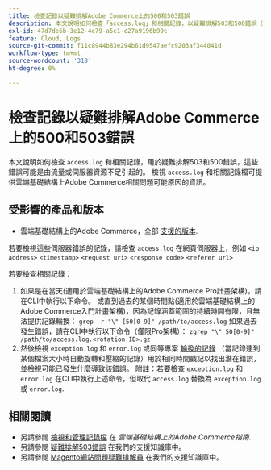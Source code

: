 ```yaml
---
title: 檢查記錄以疑難排解Adobe Commerce上的500和503錯誤
description: 本文說明如何檢查「access.log」和相關記錄，以疑難排解503和500錯誤（可能是由流量或伺服器資源不足所造成）。 檢視「access.log」和相關記錄檔可提供有關雲端基礎結構上Adobe Commerce相關問題可能原因的資訊。
exl-id: 47d7de6b-3e12-4e79-a5c1-c27a9196b99c
feature: Cloud, Logs
source-git-commit: f11c8944b83e294b61d9547aefc9203af344041d
workflow-type: tm+mt
source-wordcount: '318'
ht-degree: 0%

---
```


# 檢查記錄以疑難排解Adobe Commerce上的500和503錯誤

本文說明如何檢查 `access.log` 和相關記錄，用於疑難排解503和500錯誤，這些錯誤可能是由流量或伺服器資源不足引起的。 檢視 `access.log` 和相關記錄檔可提供雲端基礎結構上Adobe Commerce相關問題可能原因的資訊。

<!--
Bob - not in TOC
-->

## 受影響的產品和版本

* 雲端基礎結構上的Adobe Commerce，全部 [支援的版本](https://experienceleague.adobe.com/docs/commerce-operations/release/planning/lifecycle-policy.html).

若要檢視這些伺服器錯誤的記錄，請檢查 `access.log` 在網頁伺服器上，例如 `<ip address>` `<timestamp>` `<request uri>` `<response code>` `<referer url>`

若要檢查相關記錄：

1. 如果是在當天(適用於雲端基礎結構上的Adobe Commerce Pro計畫架構)，請在CLI中執行以下命令。 或直到過去的某個時間點(適用於雲端基礎結構上的Adobe Commerce入門計畫架構)，因為記錄涵蓋範圍的持續時間有限，且無法提供記錄輪換： `grep -r "\" [50[0-9]" /path/to/access.log` 如果過去發生錯誤，請在CLI中執行以下命令（僅限Pro架構）： `zgrep "\" 50[0-9]" /path/to/access.log.<rotation ID>.gz`
1. 然後檢視 `exception.log` 和 `error.log` 或同等專案 [輪換的記錄](https://experienceleague.adobe.com/docs/commerce-operations/installation-guide/next-steps/configuration.html#log-rotation) （當記錄達到某個檔案大小時自動旋轉和壓縮的記錄）用於相同時間戳記以找出潛在錯誤，並檢視可能已發生什麼導致該錯誤。 附註：若要檢查 `exception.log` 和 `error.log` 在CLI中執行上述命令，但取代 `access.log` 替換為 `exception.log` 或 `error.log`.

## 相關閱讀

* 另請參閱 [檢視和管理記錄檔](https://experienceleague.adobe.com/docs/commerce-cloud-service/user-guide/develop/test/log-locations.html) 在 *雲端基礎結構上的Adobe Commerce指南*.
* 另請參閱 [疑難排解503錯誤](/help/troubleshooting/miscellaneous/troubleshooting-503-errors.md) 在我們的支援知識庫中。
* 另請參閱 [Magento網站問題疑難排解員](/help/troubleshooting/site-down-or-unresponsive/magento-site-down-troubleshooter.md) 在我們的支援知識庫中。

